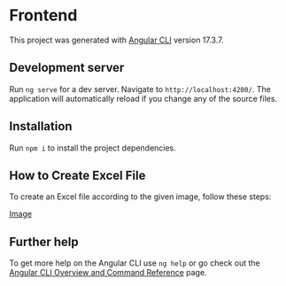 # Frontend

This project was generated with [Angular CLI](https://github.com/angular/angular-cli) version 17.3.7.

## Development server

Run `ng serve` for a dev server. Navigate to `http://localhost:4200/`. The application will automatically reload if you change any of the source files.

## Installation
Run `npm i` to install the project dependencies.

## How to Create Excel File

To create an Excel file according to the given image, follow these steps:

[Image](https://github.com/samanwaysm/Frontend-Weather-Application-Angular/src/assets/excel_exmp.png)


## Further help

To get more help on the Angular CLI use `ng help` or go check out the [Angular CLI Overview and Command Reference](https://angular.io/cli) page.
